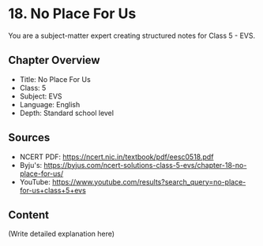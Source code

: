 # 18. No Place For Us

You are a subject-matter expert creating structured notes for Class 5 - EVS.

## Chapter Overview
- Title: No Place For Us
- Class: 5
- Subject: EVS
- Language: English
- Depth: Standard school level

## Sources
- NCERT PDF: https://ncert.nic.in/textbook/pdf/eesc0518.pdf
- Byju's: https://byjus.com/ncert-solutions-class-5-evs/chapter-18-no-place-for-us/
- YouTube: https://www.youtube.com/results?search_query=no-place-for-us+class+5+evs

## Content
(Write detailed explanation here)
